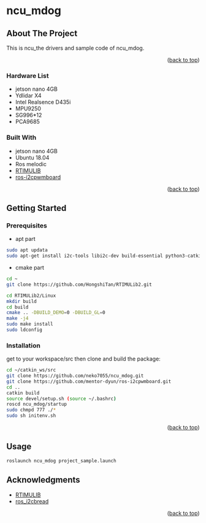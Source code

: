 # ncu_mdog

## About The Project
This is ncu_the drivers and sample code of ncu_mdog.
<p align="right">(<a href="#top">back to top</a>)</p>

### Hardware List

+ jetson nano 4GB
+ Ydlidar X4
+ Intel Realsence D435i
+ MPU9250
+ SG996*12
+ PCA9685


### Built With

+ jetson nano 4GB
+ Ubuntu 18.04
+ Ros melodic
+ [RTIMULIB](https://github.com/HongshiTan/RTIMULib2)
+ [ros-i2cpwmboard](https://github.com/mentor-dyun/ros-i2cpwmboard)

<p align="right">(<a href="#top">back to top</a>)</p>

## Getting Started
### Prerequisites
+ apt part
 ```sh
sudo apt updata
sudo apt-get install i2c-tools libi2c-dev build-essential python3-catkin-tools
```
+ cmake part
 ```sh
cd ~
git clone https://github.com/HongshiTan/RTIMULib2.git

cd RTIMULib2/Linux
mkdir build
cd build
cmake .. -DBUILD_DEMO=0 -DBUILD_GL=0
make -j4
sudo make install
sudo ldconfig
```

### Installation

get to your workspace/src then clone and build the package:
```sh
cd ~/catkin_ws/src
git clone https://github.com/neko7055/ncu_mdog.git
git clone https://github.com/mentor-dyun/ros-i2cpwmboard.git
cd ..
catkin build
source devel/setup.sh (source ~/.bashrc)
roscd ncu_mdog/startup
sudo chmpd 777 ./*
sudo sh initenv.sh
```
<p align="right">(<a href="#top">back to top</a>)</p>

## Usage

```sh
roslaunch ncu_mdog project_sample.launch
```

## Acknowledgments

+ [RTIMULIB](https://github.com/HongshiTan/RTIMULib2.git)
+ [ros_i2cbread](https://github.com/mentor-dyun/ros-i2cpwmboard.git)

<p align="right">(<a href="#top">back to top</a>)</p>

